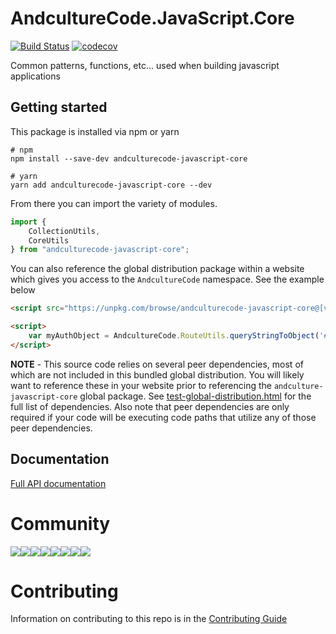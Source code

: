 # AndcultureCode.JavaScript.Core

[![Build Status](https://travis-ci.org/AndcultureCode/AndcultureCode.JavaScript.Core.svg?branch=master)](https://travis-ci.org/AndcultureCode/AndcultureCode.JavaScript.Core)
[![codecov](https://codecov.io/gh/AndcultureCode/AndcultureCode.JavaScript.Core/branch/master/graph/badge.svg)](https://codecov.io/gh/AndcultureCode/AndcultureCode.JavaScript.Core)

Common patterns, functions, etc... used when building javascript applications

## Getting started

This package is installed via npm or yarn

```shell
# npm
npm install --save-dev andculturecode-javascript-core

# yarn
yarn add andculturecode-javascript-core --dev
```

From there you can import the variety of modules.

```typescript
import {
    CollectionUtils,
    CoreUtils
} from "andculturecode-javascript-core";
```

You can also reference the global distribution package within a website which gives you access to the `AndcultureCode` namespace. See the example below

```html
<script src="https://unpkg.com/browse/andculturecode-javascript-core@[version-number]/dist/global/index.js"></script>

<script>
    var myAuthObject = AndcultureCode.RouteUtils.queryStringToObject('#token=bada55cafe')
</script>

```

**NOTE** - This source code relies on several peer dependencies, most of which are not included in this bundled global distribution.  You will likely want to reference these in your website prior to referencing the `andculture-javascript-core` global package.  See [test-global-distribution.html](./test-global-distribution.html) for the full list of dependencies.  Also note that peer dependencies are only required if your code will be executing code paths that utilize any of those peer dependencies.

## Documentation

[Full API documentation](docs/README.md)

# Community

[![](https://sourcerer.io/fame/andCulture/AndcultureCode/AndcultureCode.JavaScript.Testing/images/0)](https://sourcerer.io/fame/andCulture/AndcultureCode/AndcultureCode.JavaScript.Testing/links/0)[![](https://sourcerer.io/fame/andCulture/AndcultureCode/AndcultureCode.JavaScript.Testing/images/1)](https://sourcerer.io/fame/andCulture/AndcultureCode/AndcultureCode.JavaScript.Testing/links/1)[![](https://sourcerer.io/fame/andCulture/AndcultureCode/AndcultureCode.JavaScript.Testing/images/2)](https://sourcerer.io/fame/andCulture/AndcultureCode/AndcultureCode.JavaScript.Testing/links/2)[![](https://sourcerer.io/fame/andCulture/AndcultureCode/AndcultureCode.JavaScript.Testing/images/3)](https://sourcerer.io/fame/andCulture/AndcultureCode/AndcultureCode.JavaScript.Testing/links/3)[![](https://sourcerer.io/fame/andCulture/AndcultureCode/AndcultureCode.JavaScript.Testing/images/4)](https://sourcerer.io/fame/andCulture/AndcultureCode/AndcultureCode.JavaScript.Testing/links/4)[![](https://sourcerer.io/fame/andCulture/AndcultureCode/AndcultureCode.JavaScript.Testing/images/5)](https://sourcerer.io/fame/andCulture/AndcultureCode/AndcultureCode.JavaScript.Testing/links/5)[![](https://sourcerer.io/fame/andCulture/AndcultureCode/AndcultureCode.JavaScript.Testing/images/6)](https://sourcerer.io/fame/andCulture/AndcultureCode/AndcultureCode.JavaScript.Testing/links/6)[![](https://sourcerer.io/fame/andCulture/AndcultureCode/AndcultureCode.JavaScript.Testing/images/7)](https://sourcerer.io/fame/andCulture/AndcultureCode/AndcultureCode.JavaScript.Testing/links/7)

# Contributing

Information on contributing to this repo is in the [Contributing Guide](CONTRIBUTING.md)
